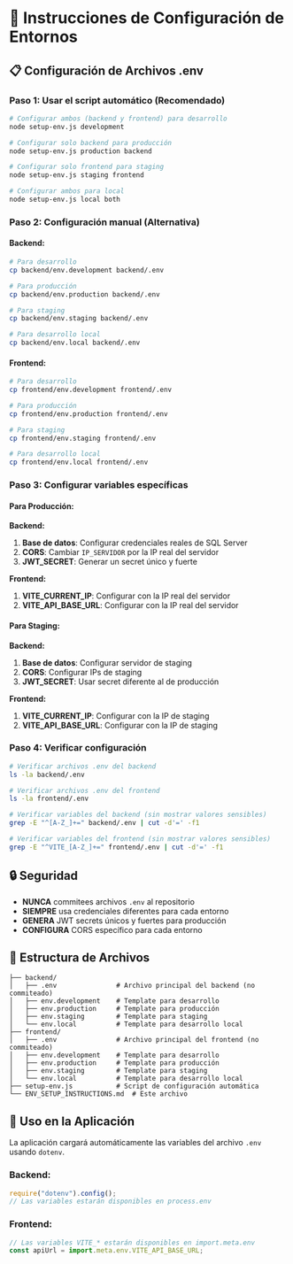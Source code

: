 # 🔧 Instrucciones de Configuración de Entornos

## 📋 Configuración de Archivos .env

### **Paso 1: Usar el script automático (Recomendado)**

```bash
# Configurar ambos (backend y frontend) para desarrollo
node setup-env.js development

# Configurar solo backend para producción
node setup-env.js production backend

# Configurar solo frontend para staging
node setup-env.js staging frontend

# Configurar ambos para local
node setup-env.js local both
```

### **Paso 2: Configuración manual (Alternativa)**

#### **Backend:**

```bash
# Para desarrollo
cp backend/env.development backend/.env

# Para producción
cp backend/env.production backend/.env

# Para staging
cp backend/env.staging backend/.env

# Para desarrollo local
cp backend/env.local backend/.env
```

#### **Frontend:**

```bash
# Para desarrollo
cp frontend/env.development frontend/.env

# Para producción
cp frontend/env.production frontend/.env

# Para staging
cp frontend/env.staging frontend/.env

# Para desarrollo local
cp frontend/env.local frontend/.env
```

### **Paso 3: Configurar variables específicas**

#### **Para Producción:**

**Backend:**

1. **Base de datos**: Configurar credenciales reales de SQL Server
2. **CORS**: Cambiar `IP_SERVIDOR` por la IP real del servidor
3. **JWT_SECRET**: Generar un secret único y fuerte

**Frontend:**

1. **VITE_CURRENT_IP**: Configurar con la IP real del servidor
2. **VITE_API_BASE_URL**: Configurar con la IP real del servidor

#### **Para Staging:**

**Backend:**

1. **Base de datos**: Configurar servidor de staging
2. **CORS**: Configurar IPs de staging
3. **JWT_SECRET**: Usar secret diferente al de producción

**Frontend:**

1. **VITE_CURRENT_IP**: Configurar con la IP de staging
2. **VITE_API_BASE_URL**: Configurar con la IP de staging

### **Paso 4: Verificar configuración**

```bash
# Verificar archivos .env del backend
ls -la backend/.env

# Verificar archivos .env del frontend
ls -la frontend/.env

# Verificar variables del backend (sin mostrar valores sensibles)
grep -E "^[A-Z_]+=" backend/.env | cut -d'=' -f1

# Verificar variables del frontend (sin mostrar valores sensibles)
grep -E "^VITE_[A-Z_]+=" frontend/.env | cut -d'=' -f1
```

## 🔒 Seguridad

- **NUNCA** commitees archivos `.env` al repositorio
- **SIEMPRE** usa credenciales diferentes para cada entorno
- **GENERA** JWT secrets únicos y fuertes para producción
- **CONFIGURA** CORS específico para cada entorno

## 📁 Estructura de Archivos

```
├── backend/
│   ├── .env               # Archivo principal del backend (no commiteado)
│   ├── env.development    # Template para desarrollo
│   ├── env.production     # Template para producción
│   ├── env.staging        # Template para staging
│   └── env.local          # Template para desarrollo local
├── frontend/
│   ├── .env               # Archivo principal del frontend (no commiteado)
│   ├── env.development    # Template para desarrollo
│   ├── env.production     # Template para producción
│   ├── env.staging        # Template para staging
│   └── env.local          # Template para desarrollo local
├── setup-env.js           # Script de configuración automática
└── ENV_SETUP_INSTRUCTIONS.md  # Este archivo
```

## 🚀 Uso en la Aplicación

La aplicación cargará automáticamente las variables del archivo `.env` usando `dotenv`.

### **Backend:**

```javascript
require("dotenv").config();
// Las variables estarán disponibles en process.env
```

### **Frontend:**

```javascript
// Las variables VITE_* estarán disponibles en import.meta.env
const apiUrl = import.meta.env.VITE_API_BASE_URL;
```

